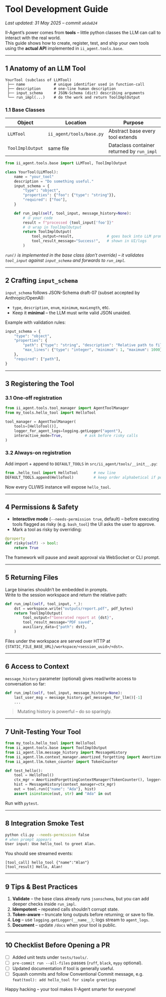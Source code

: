 # Tool Development Guide

_Last updated: 31 May 2025 – commit `a6da824`_

II-Agent’s power comes from **tools** – little python classes the LLM can call to interact with the real world.  
This guide shows how to create, register, test, and ship your own tools using the **actual API** implemented in `ii_agent.tools.base`.

---

## 1   Anatomy of an LLM Tool

```text
YourTool (subclass of LLMTool)
 ├── name             # unique identifier used in function-call
 ├── description      # one-line human description
 ├── input_schema     # JSON-Schema (dict) describing arguments
 └── run_impl(...)    # do the work and return ToolImplOutput
```

### 1.1  Base Classes

| Object | Location | Purpose |
|--------|----------|---------|
| `LLMTool` | `ii_agent/tools/base.py` | Abstract base every tool extends |
| `ToolImplOutput` | same file | Dataclass container returned by `run_impl` |

```python
from ii_agent.tools.base import LLMTool, ToolImplOutput

class YourTool(LLMTool):
    name = "your_tool"
    description = "Do something useful."
    input_schema = {
        "type": "object",
        "properties": {"foo": {"type": "string"}},
        "required": ["foo"],
    }

    def run_impl(self, tool_input, message_history=None):
        # ① your code
        result = f"processed {tool_input['foo']}"
        # ② wrap in ToolImplOutput
        return ToolImplOutput(
            tool_output=result,               # goes back into LLM prompt
            tool_result_message="Success!",   # shown in UI/logs
        )
```

*`run()` is implemented in the base class (don’t override) – it validates `tool_input` against `input_schema` and forwards to `run_impl`.*

---

## 2   Crafting `input_schema`

`input_schema` follows JSON-Schema draft-07 (subset accepted by Anthropic/OpenAI):
* `type`, `description`, `enum`, `minimum`, `maxLength`, etc.
* Keep it **minimal** – the LLM must write valid JSON unaided.

Example with validation rules:

```python
input_schema = {
    "type": "object",
    "properties": {
        "path": {"type": "string", "description": "Relative path to file"},
        "max_lines": {"type": "integer", "minimum": 1, "maximum": 1000},
    },
    "required": ["path"],
}
```

---

## 3   Registering the Tool

### 3.1  One-off registration

```python
from ii_agent.tools.tool_manager import AgentToolManager
from my_tools.hello_tool import HelloTool

tool_manager = AgentToolManager(
    tools=[HelloTool()],
    logger_for_agent_logs=logging.getLogger("agent"),
    interactive_mode=True,          # ask before risky calls
)
```

### 3.2  Always-on registration

Add import + append to `DEFAULT_TOOLS` in `src/ii_agent/tools/__init__.py`:

```python
from .hello_tool import HelloTool       # new line
DEFAULT_TOOLS.append(HelloTool)         # keep order alphabetical if possible
```

Now every CLI/WS instance will expose `hello_tool`.

---

## 4   Permissions & Safety

* **Interactive mode** (`--needs-permission true`, default) – before executing tools flagged as risky (e.g. `bash_tool`) the UI asks the user to approve.
* Mark a tool as risky by overriding:

```python
@property
def risky(self) -> bool:
    return True
```

The framework will pause and await approval via WebSocket or CLI prompt.

---

## 5   Returning Files

Large binaries shouldn’t be embedded in prompts.  
Write to the session workspace and return the relative path:

```python
def run_impl(self, tool_input, *_):
    dst = workspace.write("outputs/report.pdf", pdf_bytes)
    return ToolImplOutput(
        tool_output=f"Generated report at {dst}",
        tool_result_message="PDF saved",
        auxiliary_data={"path": dst},
    )
```

Files under the workspace are served over HTTP at  
`{STATIC_FILE_BASE_URL}/workspace/<session_uuid>/<dst>`.

---

## 6   Access to Context

`message_history` parameter (optional) gives read/write access to conversation so far:

```python
def run_impl(self, tool_input, message_history=None):
    last_user_msg = message_history.get_messages_for_llm()[-1]
    ...
```

> Mutating history is powerful – do so sparingly.

---

## 7   Unit-Testing Your Tool

```python
from my_tools.hello_tool import HelloTool
from ii_agent.tools.base import ToolImplOutput
from ii_agent.llm.message_history import MessageHistory
from ii_agent.llm.context_manager.amortized_forgetting import AmortizedForgettingContextManager
from ii_agent.llm.token_counter import TokenCounter

def test_hello():
    tool = HelloTool()
    ctx_mgr = AmortizedForgettingContextManager(TokenCounter(), logger=None)
    hist = MessageHistory(context_manager=ctx_mgr)
    out = tool.run({"name": "Ada"}, hist)
    assert isinstance(out, str) and "Ada" in out
```

Run with `pytest`.

---

## 8   Integration Smoke Test

```bash
python cli.py --needs-permission false
# when prompt appears
User input: Use hello_tool to greet Alan.
```

You should see streamed events:

```
[tool_call] hello_tool {"name":"Alan"}
[tool_result] Hello, Alan!
```

---

## 9   Tips & Best Practices

1. **Validate** – the base class already runs `jsonschema`, but you can add deeper checks inside `run_impl`.
2. **Idempotent** – repeated calls shouldn’t corrupt state.
3. **Token-aware** – truncate long outputs before returning; or save to file.
4. **Log** – use `logging.getLogger(__name__)`; logs stream to `agent_logs`.
5. **Document** – update `/docs` when your tool is public.

---

## 10   Checklist Before Opening a PR

- [ ] Added unit tests under `tests/tools/`.
- [ ] `pre-commit run --all-files` passes (`ruff`, `black`, `mypy` optional).
- [ ] Updated documentation if tool is generally useful.
- [ ] Squash commits and follow Conventional Commit message, e.g.  
  `feat(tool): add hello_tool for simple greetings`

Happy hacking – your tool makes II-Agent smarter for everyone!  
